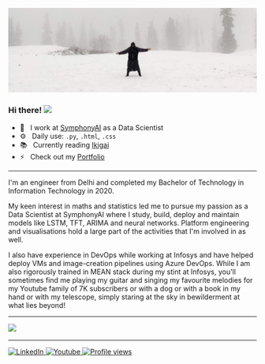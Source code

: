 <!-- cover image -->
![Cover Image](https://github.com/prakulsharma/prakulsharma/blob/591bd830b7a3d56b2354b83b0c6094f74349ad54/cover.jpeg)



<h3>Hi there! <img src="https://media.giphy.com/media/hvRJCLFzcasrR4ia7z/giphy.gif" width="25px"></h3>

<!-- ### About me -->
- 🔭  &nbsp; I work at [SymphonyAI](https://www.symphonyai.com/) as a Data Scientist
- ⚙️   &nbsp; Daily use: `.py`, `.html`, `.css`
- 📚  &nbsp; Currently reading [Ikigai](https://en.wikipedia.org/wiki/Ikigai)
- ⚡  &nbsp; Check out my <a href="https://prakulsharma.github.io">Portfolio</a></p>

<!-- <p>
  <code><img height="40" src="https://raw.githubusercontent.com/github/explore/80688e429a7d4ef2fca1e82350fe8e3517d3494d/topics/python/python.png"></code>
  <code><img height="40" src="https://raw.githubusercontent.com/github/explore/80688e429a7d4ef2fca1e82350fe8e3517d3494d/topics/javascript/javascript.png"></code>
  <code><img height="40" src="https://raw.githubusercontent.com/github/explore/80688e429a7d4ef2fca1e82350fe8e3517d3494d/topics/matlab/matlab.png"></code>
  <code><img height="40" src="https://raw.githubusercontent.com/github/explore/80688e429a7d4ef2fca1e82350fe8e3517d3494d/topics/cpp/cpp.png"></code>
  <code><img height="40" src="https://raw.githubusercontent.com/github/explore/80688e429a7d4ef2fca1e82350fe8e3517d3494d/topics/java/java.png"></code>
</p> -->

<hr>
<p>I'm an engineer from Delhi and completed my Bachelor of Technology in Information Technology in 2020.</p>
<p>My keen interest in maths and statistics led me to pursue my passion as a Data Scientist at SymphonyAI where I study, build, deploy and maintain models like LSTM, TFT, ARIMA and neural networks. Platform engineering and visualisations hold a large part of the activities that I'm involved in as well.</p>
<p>I also have experience in DevOps while working at Infosys and have helped deploy VMs and image-creation pipelines using Azure DevOps. While I am also rigorously trained in MEAN stack during my stint at Infosys, you'll sometimes find me playing my guitar and singing my favourite melodies for my Youtube family of 7K subscribers or with a dog or with a book in my hand or with my telescope, simply staring at the sky in bewilderment at what lies beyond!</p>
<p>

<hr>

<img src="https://github-readme-stats.vercel.app/api/top-langs/?username=prakulsharma&layout=compact&theme=dark&hide_border=true" style="width:500px" />

<!-- <img src="https://github-readme-stats.vercel.app/api?username=prakulsharma&count_private=true&show_icons=true&theme=dark&include_all_commits=true&hide_border=true&hide=stars,issues" style="width:500px" /> -->

<hr>

<!-- ![](https://komarev.com/ghpvc/?username=prakulsharma&label=PROFILE+VIEWS&style=for-the-badge&logo=Github&logoColor=white)
 -->
<!-- social links, shields  -->
<a href="https://www.linkedin.com/in/prakul13" target="_blank"><img alt="LinkedIn" src="https://img.shields.io/badge/linkedin-750+-0077B5.svg?&style=for-the-badge&logo=linkedin&logoColor=white" />
</a>
<a href="https://www.youtube.com/c/PrakulSharma" target="_blank"><img alt="Youtube" src="https://img.shields.io/youtube/channel/subscribers/UCSJckP4E8xMPJb7Vf1kiPiw?label=youtube&logo=youtube&style=for-the-badge&logoColor=white" />
</a>
<a href="#" target="_blank"><img alt="Profile views" src="https://shields-io-visitor-counter.herokuapp.com/badge?page=prakulsharma.prakulsharma&label=Profile+Views&logo=github&color=1D70B8&style=for-the-badge" />
</a>
<!-- <a href="https://instagram.com/prakulsharmaa" target="_blank"><img alt="Instagram" src="https://img.shields.io/badge/instagram-%2312100E.svg?&style=for-the-badge&logo=instagram&logoColor=white" />
</a> -->
<!-- <a href="https://github.com/prakulsharma" target="_blank"><img alt="Github" src="https://img.shields.io/badge/GitHub Views-%2312100E.svg?&style=for-the-badge&logo=Github&logoColor=white" />
</a> -->
